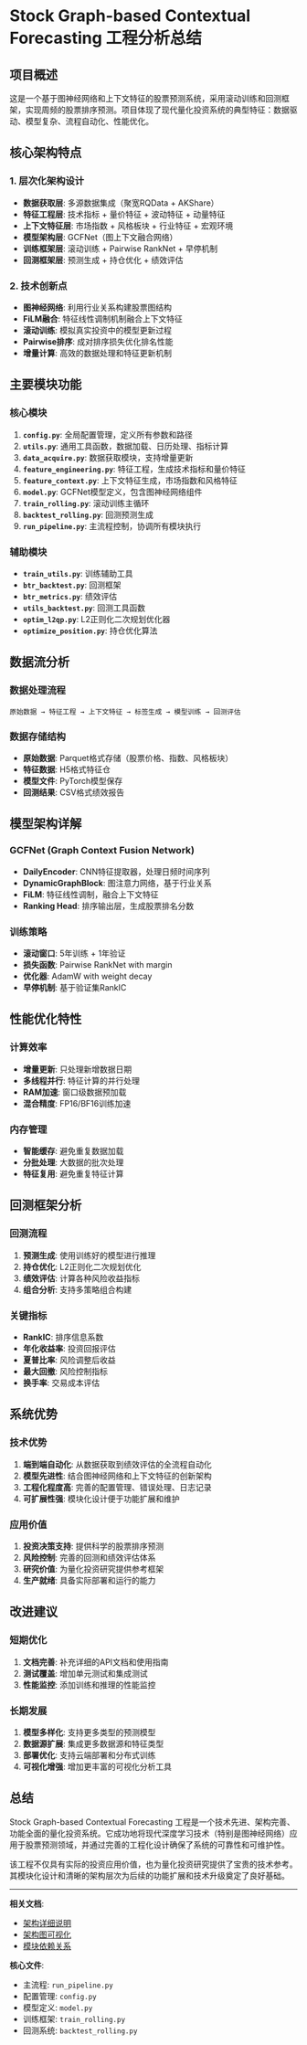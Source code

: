 # Stock Graph-based Contextual Forecasting 工程分析总结

## 项目概述

这是一个基于图神经网络和上下文特征的股票预测系统，采用滚动训练和回测框架，实现周频的股票排序预测。项目体现了现代量化投资系统的典型特征：数据驱动、模型复杂、流程自动化、性能优化。

## 核心架构特点

### 1. 层次化架构设计
- **数据获取层**: 多源数据集成（聚宽RQData + AKShare）
- **特征工程层**: 技术指标 + 量价特征 + 波动特征 + 动量特征
- **上下文特征层**: 市场指数 + 风格板块 + 行业特征 + 宏观环境
- **模型架构层**: GCFNet（图上下文融合网络）
- **训练框架层**: 滚动训练 + Pairwise RankNet + 早停机制
- **回测框架层**: 预测生成 + 持仓优化 + 绩效评估

### 2. 技术创新点
- **图神经网络**: 利用行业关系构建股票图结构
- **FiLM融合**: 特征线性调制机制融合上下文特征
- **滚动训练**: 模拟真实投资中的模型更新过程
- **Pairwise排序**: 成对排序损失优化排名性能
- **增量计算**: 高效的数据处理和特征更新机制

## 主要模块功能

### 核心模块
1. **`config.py`**: 全局配置管理，定义所有参数和路径
2. **`utils.py`**: 通用工具函数，数据加载、日历处理、指标计算
3. **`data_acquire.py`**: 数据获取模块，支持增量更新
4. **`feature_engineering.py`**: 特征工程，生成技术指标和量价特征
5. **`feature_context.py`**: 上下文特征生成，市场指数和风格特征
6. **`model.py`**: GCFNet模型定义，包含图神经网络组件
7. **`train_rolling.py`**: 滚动训练主循环
8. **`backtest_rolling.py`**: 回测预测生成
9. **`run_pipeline.py`**: 主流程控制，协调所有模块执行

### 辅助模块
- **`train_utils.py`**: 训练辅助工具
- **`btr_backtest.py`**: 回测框架
- **`btr_metrics.py`**: 绩效评估
- **`utils_backtest.py`**: 回测工具函数
- **`optim_l2qp.py`**: L2正则化二次规划优化器
- **`optimize_position.py`**: 持仓优化算法

## 数据流分析

### 数据处理流程
```
原始数据 → 特征工程 → 上下文特征 → 标签生成 → 模型训练 → 回测评估
```

### 数据存储结构
- **原始数据**: Parquet格式存储（股票价格、指数、风格板块）
- **特征数据**: H5格式特征仓
- **模型文件**: PyTorch模型保存
- **回测结果**: CSV格式绩效报告

## 模型架构详解

### GCFNet (Graph Context Fusion Network)
- **DailyEncoder**: CNN特征提取器，处理日频时间序列
- **DynamicGraphBlock**: 图注意力网络，基于行业关系
- **FiLM**: 特征线性调制，融合上下文特征
- **Ranking Head**: 排序输出层，生成股票排名分数

### 训练策略
- **滚动窗口**: 5年训练 + 1年验证
- **损失函数**: Pairwise RankNet with margin
- **优化器**: AdamW with weight decay
- **早停机制**: 基于验证集RankIC

## 性能优化特性

### 计算效率
- **增量更新**: 只处理新增数据日期
- **多线程并行**: 特征计算的并行处理
- **RAM加速**: 窗口级数据预加载
- **混合精度**: FP16/BF16训练加速

### 内存管理
- **智能缓存**: 避免重复数据加载
- **分批处理**: 大数据的批次处理
- **特征复用**: 避免重复特征计算

## 回测框架分析

### 回测流程
1. **预测生成**: 使用训练好的模型进行推理
2. **持仓优化**: L2正则化二次规划优化
3. **绩效评估**: 计算各种风险收益指标
4. **组合分析**: 支持多策略组合构建

### 关键指标
- **RankIC**: 排序信息系数
- **年化收益率**: 投资回报评估
- **夏普比率**: 风险调整后收益
- **最大回撤**: 风险控制指标
- **换手率**: 交易成本评估

## 系统优势

### 技术优势
1. **端到端自动化**: 从数据获取到绩效评估的全流程自动化
2. **模型先进性**: 结合图神经网络和上下文特征的创新架构
3. **工程化程度高**: 完善的配置管理、错误处理、日志记录
4. **可扩展性强**: 模块化设计便于功能扩展和维护

### 应用价值
1. **投资决策支持**: 提供科学的股票排序预测
2. **风险控制**: 完善的回测和绩效评估体系
3. **研究价值**: 为量化投资研究提供参考框架
4. **生产就绪**: 具备实际部署和运行的能力

## 改进建议

### 短期优化
1. **文档完善**: 补充详细的API文档和使用指南
2. **测试覆盖**: 增加单元测试和集成测试
3. **性能监控**: 添加训练和推理的性能监控

### 长期发展
1. **模型多样化**: 支持更多类型的预测模型
2. **数据源扩展**: 集成更多数据源和特征类型
3. **部署优化**: 支持云端部署和分布式训练
4. **可视化增强**: 增加更丰富的可视化分析工具

## 总结

Stock Graph-based Contextual Forecasting 工程是一个技术先进、架构完善、功能全面的量化投资系统。它成功地将现代深度学习技术（特别是图神经网络）应用于股票预测领域，并通过完善的工程化设计确保了系统的可靠性和可维护性。

该工程不仅具有实际的投资应用价值，也为量化投资研究提供了宝贵的技术参考。其模块化设计和清晰的架构层次为后续的功能扩展和技术升级奠定了良好基础。

---

**相关文档**:
- [架构详细说明](./ARCHITECTURE.md)
- [架构图可视化](./ARCHITECTURE_DIAGRAM.md) 
- [模块依赖关系](./MODULE_DEPENDENCIES.md)

**核心文件**:
- 主流程: `run_pipeline.py`
- 配置管理: `config.py`
- 模型定义: `model.py`
- 训练框架: `train_rolling.py`
- 回测系统: `backtest_rolling.py`